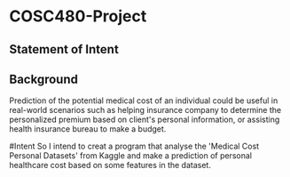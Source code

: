 # COSC480-Project
## Statement of Intent

## Background 
Prediction of the potential medical cost of an individual could be useful in real-world scenarios such as helping insurance company to determine the personalized premium based on client's personal information, or assisting health insurance bureau to make a budget.

#Intent
So I intend to creat a program that analyse the 'Medical Cost Personal Datasets' from Kaggle and make a prediction of personal healthcare cost based on some features in the dataset.
